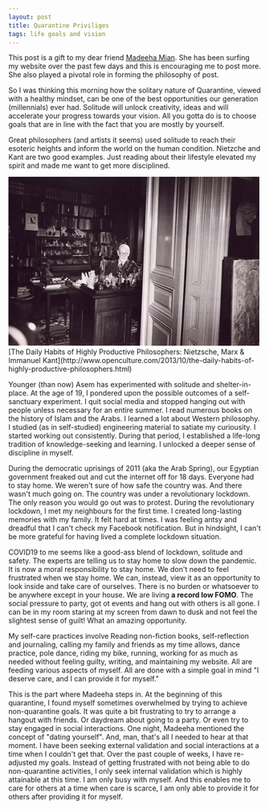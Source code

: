 ```yaml
---
layout: post
title: Quarantine Priviliges
tags: life goals and vision
---
```


This post is a gift to my dear friend [Madeeha Mian](https://www.instagram.com/xmadeeha/?hl=en). She has been surfing my website over the past few days and this is encouraging me to post more. She also played a pivotal role in forming the philosophy of post.

So I was thinking this morning how the solitary nature of Quarantine, viewed with a healthy mindset, can be one of the best opportunities our generation (millennials) ever had. Solitude will unlock creativity, ideas and will accelerate your progress towards your vision. All you gotta do is to choose goals that are in line with the fact that you are mostly by yourself.

Great philosophers (and artists it seems) used solitude to reach their esoteric heights and inform the world on the human condition. Nietzche and Kant are two good examples. Just reading about their lifestyle elevated my spirit and made me want to get more disciplined.

<img src="/images/freudoffice.jpg" width="500">
[The Daily Habits of Highly Productive Philosophers: Nietzsche, Marx & Immanuel Kant](http://www.openculture.com/2013/10/the-daily-habits-of-highly-productive-philosophers.html)

Younger (than now) Asem has experimented with solitude and shelter-in-place. At the age of 19, I pondered upon the possible outcomes of a self-sanctuary experiment. I quit social media and stopped hanging out with people unless necessary for an entire summer. I read numerous books on the history of Islam and the Arabs. I learned a lot about Western philosophy. I studied (as in self-studied) engineering material to satiate my curiousity. I started working out consistently. During that period, I established a life-long tradition of knowledge-seeking and learning. I unlocked a deeper sense of discipline in myself. 

During the democratic uprisings of 2011 (aka the Arab Spring), our Egyptian government freaked out and cut the internet off for 18 days. Everyone had to stay home. We weren't sure of how safe the country was. And there wasn't much going on. The country was under a revolutionary lockdown. The only reason you would go out was to protest. During the revolutionary lockdown, I met my neighbours for the first time. I created long-lasting memories with my family. It felt hard at times. I was feeling antsy and dreadful that I can't check my Facebook notification. But in hindsight, I can't be more grateful for having lived a complete lockdown situation. 

COVID19 to me seems like a good-ass blend of lockdown, solitude and safety. The experts are telling us to stay home to slow down the pandemic. It is now a moral responsibility to stay home. We don't need to feel frustrated when we stay home. We can, instead, view it as an opportunity to look inside and take care of ourselves. There is no burden or whatsoever to be anywhere except in your house. We are living __a record low FOMO__. The social pressure to party, got ot events and hang out with others is all gone. I can be in my room staring at my screen from dawn to dusk and not feel the slightest sense of guilt! What an amazing opportunity.

My self-care practices involve Reading non-fiction books, self-reflection and journaling, calling my family and friends as my time allows, dance practice, pole dance, riding my bike, running, working for as much as needed without feeling guilty, writing, and maintaining my website. All are feeding various aspects of myself. All are done with a simple goal in mind "I deserve care, and I can provide it for myself."

This is the part where Madeeha steps in. At the beginning of this quarantine, I found myself sometimes overwhelmed by trying to achieve non-quarantine goals. It was quite a bit frustrating to try to arrange a hangout with friends. Or daydream about going to a party. Or even try to stay engaged in social interactions. One night, Madeeha mentioned the concept of "dating yourself". And, man, that's all I needed to hear at that moment. I have been seeking external validation and social interactions at a time when I couldn't get that. Over the past couple of weeks, I have re-adjusted my goals. Instead of getting frustrated with not being able to do non-quarantine activities, I only seek internal validation which is highly attainable at this time. I am only busy with myself. And this enables me to care for others at a time when care is scarce, I am only able to provide it for others after providing it for myself.